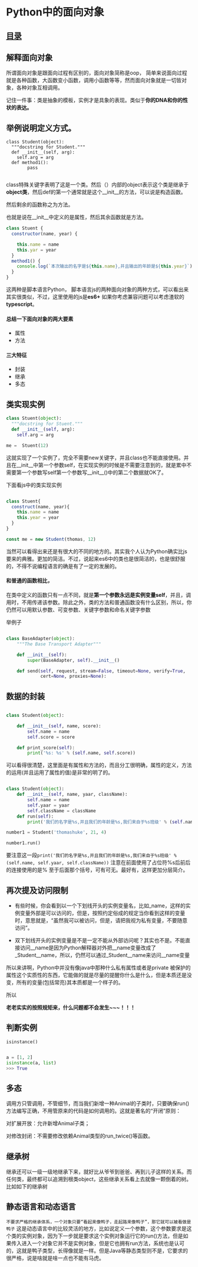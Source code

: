 # Python中的面向对象
## [目录](./summary.md)
## 解释面向对象

所谓面向对象是跟面向过程有区别的，面向对象简称是oop，
简单来说面向过程就是各种函数，大函数变小函数，调用小函数等等，然而面向对象就是一切皆对象，各种对象互相调用。

记住一件事：类是抽象的模板，实例才是具象的表现。类似于**你的DNA和你的性状的表达。**

## 举例说明定义方式。

```Py
class Student(object):
  """docstring for Student."""
  def __init__(self, arg):
    self.arg = arg
  def method1():
        pass


```


class特殊关键字表明了这是一个类。然后（）内部的object表示这个类是继承于**object类**，然后def的第一个通常就是这个__init__的方法，可以说是构造函数。

然后剩余的函数称之为方法。

也就是说在__init__中定义的是属性，然后其余函数就是方法。

```js
class Stuent {
  constructor(name, year) {

    this.name = name
    this.yar = year
  }
  method1() {
    console.log(`本次输出的名字是${this.name},并且输出的年龄是${this.year}`)
  }
}
```

这两种是脚本语言Python， 脚本语言js的两种面向对象的两种方式，可以看出来其实很类似，不过，这里使用的js是**es6+** 如果你考虑兼容问题可以考虑渣软的**typescript**。

#### 总结一下面向对象的两大要素

- 属性
- 方法

#### 三大特征

- 封装
- 继承
- 多态

## 类实现实例

```Python
class Stuent(object):
  """docstring for Stuent."""
  def __init__(self, arg):
    self.arg = arg

me =  Stuent(12)

```

这就实现了一个实例了，完全不需要new关键字，并且class也不能直接使用。并且在__init__中第一个参数self，在实现实例的时候是不需要注意到的，就是累中不需要第一个参数写self第一个参数写__init__()中的第二个数据就OK了。

下面看js中的类实现实例

```js

class Stuent{
  construct(name, year){
    this.name = name
    this.year = year
  }
}

const me = new Student(thomas, 12)
```
当然可以看得出来还是有很大的不同的地方的。其实我个人认为Python确实比js要来的典雅。更加的简洁。不过，说起来es6中的类也是很简洁的，也是很舒服的，不得不说编程语言的确是有了一定的发展的。


#### 和普通的函数相比，

在类中定义的函数只有一点不同，就是**第一个参数永远是实例变量self**，并且，调用时，不用传递该参数。除此之外，类的方法和普通函数没有什么区别，所以，你仍然可以用默认参数、可变参数、关键字参数和命名关键字参数

举例子

```py

class BaseAdapter(object):
    """The Base Transport Adapter"""

    def __init__(self):
        super(BaseAdapter, self).__init__()

    def send(self, request, stream=False, timeout=None, verify=True,
             cert=None, proxies=None):

```

## 数据的封装

```py

class Student(object):

    def __init__(self, name, score):
        self.name = name
        self.score = score

    def print_score(self):
        print('%s: %s' % (self.name, self.score))

```
可以看得很清楚，这里面是有属性和方法的，而且分工很明确，属性的定义，方法的运用(并且运用了属性的值)是非常的明了的。


```py

class Student(object):
    def __init__(self, name, yaar, className):
        self.name = name
        self.yaar = yaar
        self.className = className
    def run(self):
        print('我们的名字是%s,并且我们的年龄是%s,我们来自于%s班级' % (self.name, self.yaar, self.className))

number1 = Student('thomashuke', 21, 4)

number1.run()

```


要注意这一段`print('我们的名字是%s,并且我们的年龄是%s,我们来自于%s班级' % (self.name, self.yaar, self.className))` 注意在前面使用了占位符%s后前后的连接使用的是% 至于后面那个括号，可有可无。最好有，这样更加分层简介。


## 再次提及访问限制

- 有些时候，你会看到以一个下划线开头的实例变量名，比如_name，这样的实例变量外部是可以访问的，但是，按照约定俗成的规定当你看到这样的变量时，意思就是，“虽然我可以被访问，但是，请把我视为私有变量，不要随意访问”。

- 双下划线开头的实例变量是不是一定不能从外部访问呢？其实也不是。不能直接访问__name是因为Python解释器对外把__name变量改成了_Student__name，所以，仍然可以通过_Student__name来访问__name变量

所以来讲啊，Python中并没有像java中那种什么私有属性或者是private 被保护的属性这个实质性的东西，它能做的就是尽量的提醒你什么是什么，但是本质还是没变，所有的变量(包括常亮)其本质都是一个样子的。

所以

**老老实实的按照规矩来，什么问题都不会发生~~~！！！**

## 判断实例

`isinstance()`

```py

a = [1, 2]
isinstance(a, list)
>>> True

```
## 多态

调用方只管调用，不管细节，而当我们新增一种Animal的子类时，只要确保run()方法编写正确，不用管原来的代码是如何调用的。这就是著名的“开闭”原则：

对扩展开放：允许新增Animal子类；

对修改封闭：不需要修改依赖Animal类型的run_twice()等函数。

## 继承树

继承还可以一级一级地继承下来，就好比从爷爷到爸爸、再到儿子这样的关系。而任何类，最终都可以追溯到根类object，这些继承关系看上去就像一颗倒着的树。比如如下的继承树

## 静态语言和动态语言

`不要求严格的继承体系，一个对象只要“看起来像鸭子，走起路来像鸭子”，那它就可以被看做是鸭子` 这是动态语言中的比较灵活的地方，比如说定义一个参数，这个参数要求是这个类的实例对象，因为下一步就是要求这个实例对象运行它的run()方法，但是如果传入进入一个对象它并不是实例对象，但是它也拥有run方法，系统也是认可的，这就是鸭子类型，长得像就是一样。但是Java等静态类型则不是，它要求的很严格，说是啥就是啥一点也不能有马虎。
